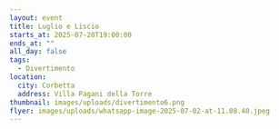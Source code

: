 ```yaml
---
layout: event
title: Luglio e Liscio
starts_at: 2025-07-20T19:00:00
ends_at: ""
all_day: false
tags:
  - Divertimento
location:
  city: Corbetta
  address: Villa Pagani della Torre
thumbnail: images/uploads/divertimento6.png
flyer: images/uploads/whatsapp-image-2025-07-02-at-11.08.40.jpeg
---
```

